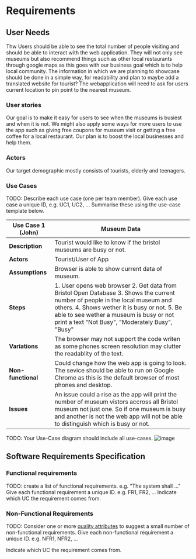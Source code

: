 # Requirements

## User Needs
Thw Users should be able to see the total number of people visiting and should be able to interact with the web application.
They will not only see museums but also recommend things such as other local restaurants through google maps as this goes with our business goal which is to help local community. The information in which we are planning to showcase should be done in a simple way, for readability and plan to maybe add a translated website for tourist?
The webapplication will need to ask for users current location to pin point to the nearest museum.

### User stories
Our goal is to make it easy for users to see when the museums is busiest and when it is not. We might also apply some ways for more users to use the app such as giving free coupons for museum visit or getting a free coffee for a local restaurant. Our plan is to boost the local businesses and help them. 

### Actors
Our target demographic mostly consists of tourists, elderly and teenagers. 

### Use Cases
TODO: Describe each use case (one per team member).
    Give each use case a unique ID, e.g. UC1, UC2, ...
    Summarise these using the use-case template below.

| Use Case 1 (John) | Museum Data |
| ---------------------------------------------------- | ----------------------------------------------------- |
| **Description** | Tourist would like to know if the bristol museums are busy or not. |
| **Actors** | Tourist/User of App |
| **Assumptions** | Browser is able to show current data of museum. </td></tr>
| **Steps** | 1. User opens web browser                                                                                                                                               2. Get data from Bristol Open Database                                                                                                                                 3. Shows the current number of people in the local museum and others.                                                                                                   4. Shows wether it is busy or not.                                                                                                                                     5. Be able to see wether a museum is busy or not print a text "Not Busy", "Moderately Busy", "Busy"|
| **Variations** | The browser may not support the code writen as some phones screen resolution may clutter the readablity of the text. |
| **Non-functional** | Could change how the web app is going to look. The sevice should be able to run on Google Chrome as this is the default browser of most phones and desktop. |
| **Issues** | An issue could a rise as the app will print the number of museum vistors accross all Bristol museum not just one. So if one museum is busy and another is not the web app will not be able to distinguish which is busy or not. |


TODO: Your Use-Case diagram should include all use-cases.
![image](https://user-images.githubusercontent.com/110387603/201328562-351a695f-1833-408e-8e1f-78b637ca5cc2.png)

## Software Requirements Specification
### Functional requirements
TODO: create a list of functional requirements. 
    e.g. "The system shall ..."
    Give each functional requirement a unique ID. e.g. FR1, FR2, ...
    Indicate which UC the requirement comes from.


### Non-Functional Requirements
TODO: Consider one or more [quality attributes](https://en.wikipedia.org/wiki/ISO/IEC_9126) to suggest a small number of non-functional requirements.
Give each non-functional requirement a unique ID. e.g. NFR1, NFR2, ...

Indicate which UC the requirement comes from.
